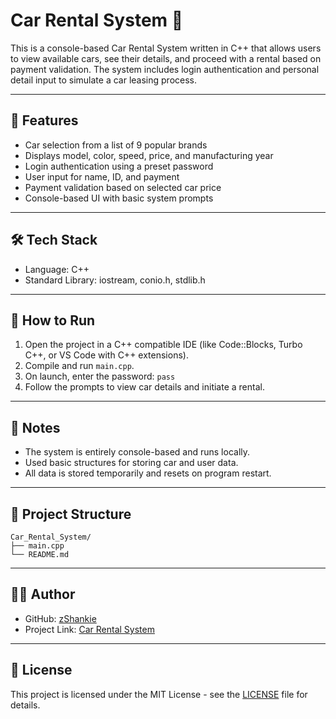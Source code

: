 # Car Rental System 🚗

This is a console-based Car Rental System written in C++ that allows users to view available cars, see their details, and proceed with a rental based on payment validation. The system includes login authentication and personal detail input to simulate a car leasing process.

---

## 🧠 Features

- Car selection from a list of 9 popular brands
- Displays model, color, speed, price, and manufacturing year
- Login authentication using a preset password
- User input for name, ID, and payment
- Payment validation based on selected car price
- Console-based UI with basic system prompts

---

## 🛠 Tech Stack

- Language: C++
- Standard Library: iostream, conio.h, stdlib.h

---

## 🧪 How to Run

1. Open the project in a C++ compatible IDE (like Code::Blocks, Turbo C++, or VS Code with C++ extensions).
2. Compile and run `main.cpp`.
3. On launch, enter the password: `pass`
4. Follow the prompts to view car details and initiate a rental.

---

## 📌 Notes

- The system is entirely console-based and runs locally.
- Used basic structures for storing car and user data.
- All data is stored temporarily and resets on program restart.

---

## 📂 Project Structure

```
Car_Rental_System/
├── main.cpp
└── README.md
```

---

## 🧑‍💻 Author

- GitHub: [zShankie](https://github.com/zShankie)
- Project Link: [Car Rental System](https://github.com/zShankie/Car_Rental_System)

---

## 📄 License

This project is licensed under the MIT License - see the [LICENSE](LICENSE) file for details.
